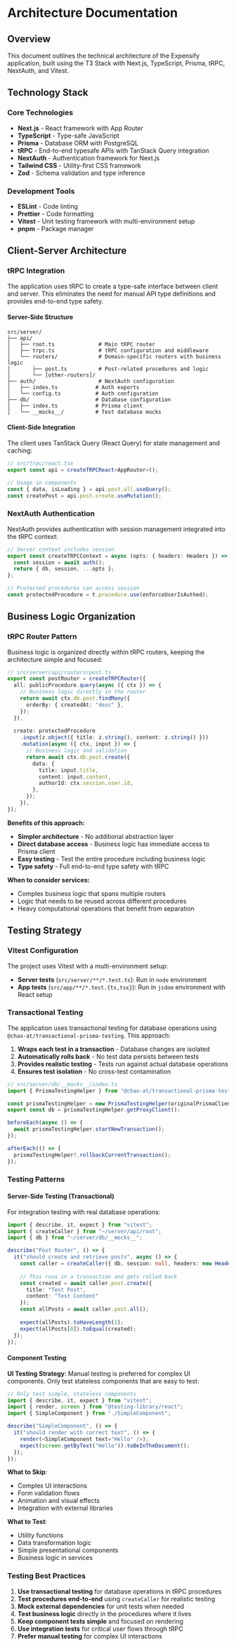 # Architecture Documentation

## Overview

This document outlines the technical architecture of the Expensify application, built using the T3 Stack with Next.js, TypeScript, Prisma, tRPC, NextAuth, and Vitest.

## Technology Stack

### Core Technologies

- **Next.js** - React framework with App Router
- **TypeScript** - Type-safe JavaScript
- **Prisma** - Database ORM with PostgreSQL
- **tRPC** - End-to-end typesafe APIs with TanStack Query integration
- **NextAuth** - Authentication framework for Next.js
- **Tailwind CSS** - Utility-first CSS framework
- **Zod** - Schema validation and type inference

### Development Tools

- **ESLint** - Code linting
- **Prettier** - Code formatting
- **Vitest** - Unit testing framework with multi-environment setup
- **pnpm** - Package manager

## Client-Server Architecture

### tRPC Integration

The application uses tRPC to create a type-safe interface between client and server. This eliminates the need for manual API type definitions and provides end-to-end type safety.

#### Server-Side Structure

```
src/server/
├── api/
│   ├── root.ts              # Main tRPC router
│   ├── trpc.ts              # tRPC configuration and middleware
│   └── routers/             # Domain-specific routers with business logic
│       ├── post.ts          # Post-related procedures and logic
│       └── [other-routers]/
├── auth/                    # NextAuth configuration
│   ├── index.ts            # Auth exports
│   └── config.ts           # Auth configuration
├── db/                     # Database configuration
│   ├── index.ts            # Prisma client
│   └── __mocks__/          # Test database mocks
```

#### Client-Side Integration

The client uses TanStack Query (React Query) for state management and caching:

```typescript
// src/trpc/react.tsx
export const api = createTRPCReact<AppRouter>();

// Usage in components
const { data, isLoading } = api.post.all.useQuery();
const createPost = api.post.create.useMutation();
```

### NextAuth Authentication

NextAuth provides authentication with session management integrated into the tRPC context:

```typescript
// Server context includes session
export const createTRPCContext = async (opts: { headers: Headers }) => {
  const session = await auth();
  return { db, session, ...opts };
};

// Protected procedures can access session
const protectedProcedure = t.procedure.use(enforceUserIsAuthed);
```

## Business Logic Organization

### tRPC Router Pattern

Business logic is organized directly within tRPC routers, keeping the architecture simple and focused:

```typescript
// src/server/api/routers/post.ts
export const postRouter = createTRPCRouter({
  all: publicProcedure.query(async ({ ctx }) => {
    // Business logic directly in the router
    return await ctx.db.post.findMany({
      orderBy: { createdAt: "desc" },
    });
  }),
  
  create: protectedProcedure
    .input(z.object({ title: z.string(), content: z.string() }))
    .mutation(async ({ ctx, input }) => {
      // Business logic and validation
      return await ctx.db.post.create({
        data: {
          title: input.title,
          content: input.content,
          authorId: ctx.session.user.id,
        },
      });
    }),
});
```

**Benefits of this approach:**
- **Simpler architecture** - No additional abstraction layer
- **Direct database access** - Business logic has immediate access to Prisma client
- **Easy testing** - Test the entire procedure including business logic
- **Type safety** - Full end-to-end type safety with tRPC

**When to consider services:**
- Complex business logic that spans multiple routers
- Logic that needs to be reused across different procedures
- Heavy computational operations that benefit from separation

## Testing Strategy

### Vitest Configuration

The project uses Vitest with a multi-environment setup:

- **Server tests** (`src/server/**/*.test.ts`): Run in `node` environment
- **App tests** (`src/app/**/*.test.{ts,tsx}`): Run in `jsdom` environment with React setup

### Transactional Testing

The application uses transactional testing for database operations using `@chax-at/transactional-prisma-testing`. This approach:

1. **Wraps each test in a transaction** - Database changes are isolated
2. **Automatically rolls back** - No test data persists between tests
3. **Provides realistic testing** - Tests run against actual database operations
4. **Ensures test isolation** - No cross-test contamination

```typescript
// src/server/db/__mocks__/index.ts
import { PrismaTestingHelper } from "@chax-at/transactional-prisma-testing";

const prismaTestingHelper = new PrismaTestingHelper(originalPrismaClient);
export const db = prismaTestingHelper.getProxyClient();

beforeEach(async () => {
  await prismaTestingHelper.startNewTransaction();
});

afterEach(() => {
  prismaTestingHelper?.rollbackCurrentTransaction();
});
```

### Testing Patterns

#### Server-Side Testing (Transactional)

For integration testing with real database operations:

```typescript
import { describe, it, expect } from "vitest";
import { createCaller } from "~/server/api/root";
import { db } from "~/server/db/__mocks__";

describe("Post Router", () => {
  it("should create and retrieve posts", async () => {
    const caller = createCaller({ db, session: null, headers: new Headers() });
    
    // This runs in a transaction and gets rolled back
    const created = await caller.post.create({ 
      title: "Test Post", 
      content: "Test Content" 
    });
    const allPosts = await caller.post.all();
    
    expect(allPosts).toHaveLength(1);
    expect(allPosts[0]).toEqual(created);
  });
});
```

#### Component Testing

**UI Testing Strategy**: Manual testing is preferred for complex UI components. Only test stateless components that are easy to test:

```typescript
// Only test simple, stateless components
import { describe, it, expect } from "vitest";
import { render, screen } from "@testing-library/react";
import { SimpleComponent } from "./SimpleComponent";

describe("SimpleComponent", () => {
  it("should render with correct text", () => {
    render(<SimpleComponent text="Hello" />);
    expect(screen.getByText("Hello")).toBeInTheDocument();
  });
});
```

**What to Skip**:
- Complex UI interactions
- Form validation flows
- Animation and visual effects
- Integration with external libraries

**What to Test**:
- Utility functions
- Data transformation logic
- Simple presentational components
- Business logic in services

### Testing Best Practices

1. **Use transactional testing** for database operations in tRPC procedures
2. **Test procedures end-to-end** using `createCaller` for realistic testing
3. **Mock external dependencies** for unit tests when needed
4. **Test business logic** directly in the procedures where it lives
5. **Keep component tests simple** and focused on rendering
6. **Use integration tests** for critical user flows through tRPC
7. **Prefer manual testing** for complex UI interactions

